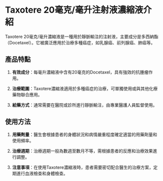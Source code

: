 # Taxotere 20毫克/毫升注射液濃縮液介紹
Taxotere 20毫克/毫升濃縮液是一種用於靜脈輸注的注射液，主要成分是多西納酯（Docetaxel）。它被廣泛應用於治療多種癌症，如乳腺癌、前列腺癌、肺癌等。
## 產品特點
1. **有效成分**：每毫升濃縮液中含有20毫克的Docetaxel，具有強效的抗腫瘤作用。
2. **治療範圍**：Taxotere濃縮液適用於多種癌症的治療，可單獨使用或與其他化療藥物聯合應用。
3. **給藥方式**：通常需要在醫院或診所進行靜脈輸注，由專業醫護人員監督使用。
## 使用方法
1. **用藥劑量**：醫生會根據患者的身體狀況和病情嚴重程度確定適當的用藥劑量和使用頻率。
2. **治療週期**：治療週期一般為數週至數月不等，需根據患者的反應和治療效果進行調整。
3. **注意事項**：在使用Taxotere濃縮液時，患者需要密切配合醫生的治療方案，定期進行血液檢查和身體檢查。